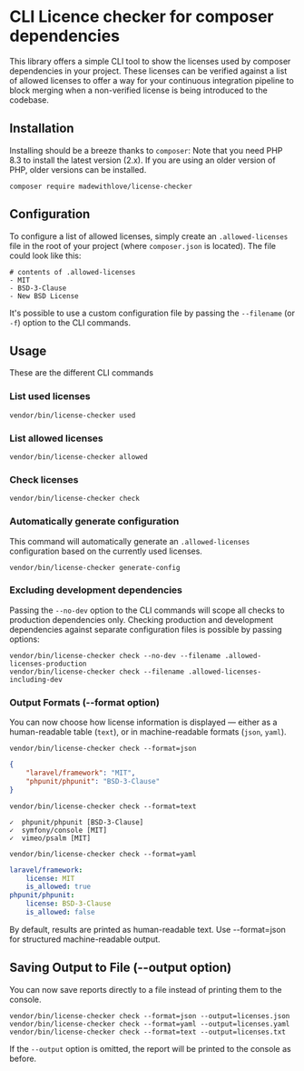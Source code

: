 # CLI Licence checker for composer dependencies
This library offers a simple CLI tool to show the licenses used by composer dependencies in your project.
These licenses can be verified against a list of allowed licenses to offer a way for your continuous integration
pipeline to block merging when a non-verified license is being introduced to the codebase.

## Installation
Installing should be a breeze thanks to `composer`:
Note that you need PHP 8.3 to install the latest version (2.x).
If you are using an older version of PHP, older versions can be installed.

```
composer require madewithlove/license-checker
```

## Configuration
To configure a list of allowed licenses, simply create an `.allowed-licenses` file in the root of your project (where `composer.json` is located).
The file could look like this:
```
# contents of .allowed-licenses
- MIT
- BSD-3-Clause
- New BSD License
```

It's possible to use a custom configuration file by passing the `--filename` (or `-f`) option to the CLI commands.

## Usage
These are the different CLI commands

### List used licenses
```
vendor/bin/license-checker used
```

### List allowed licenses
```
vendor/bin/license-checker allowed
```

### Check licenses
```
vendor/bin/license-checker check
```

### Automatically generate configuration
This command will automatically generate an `.allowed-licenses` configuration based on the currently used licenses.
```
vendor/bin/license-checker generate-config
```

### Excluding development dependencies
Passing the `--no-dev` option to the CLI commands will scope all checks to production dependencies only.
Checking production and development dependencies against separate configuration files is possible by passing options:
```
vendor/bin/license-checker check --no-dev --filename .allowed-licenses-production
vendor/bin/license-checker check --filename .allowed-licenses-including-dev
```

### Output Formats (--format option)
You can now choose how license information is displayed — either as a human-readable table (`text`), or in machine-readable formats (`json`, `yaml`).

```
vendor/bin/license-checker check --format=json
```

```json
{
    "laravel/framework": "MIT",
    "phpunit/phpunit": "BSD-3-Clause"
}

```

```
vendor/bin/license-checker check --format=text
```

```
✓  phpunit/phpunit [BSD-3-Clause]
✓  symfony/console [MIT]
✓  vimeo/psalm [MIT]
```

```
vendor/bin/license-checker check --format=yaml
```
```yaml
laravel/framework:
    license: MIT
    is_allowed: true
phpunit/phpunit:
    license: BSD-3-Clause
    is_allowed: false

```
By default, results are printed as human-readable text.
Use --format=json for structured machine-readable output.

## Saving Output to File (--output option)

You can now save reports directly to a file instead of printing them to the console.
```
vendor/bin/license-checker check --format=json --output=licenses.json
vendor/bin/license-checker check --format=yaml --output=licenses.yaml
vendor/bin/license-checker check --format=text --output=licenses.txt
```
If the `--output` option is omitted, the report will be printed to the console as before.